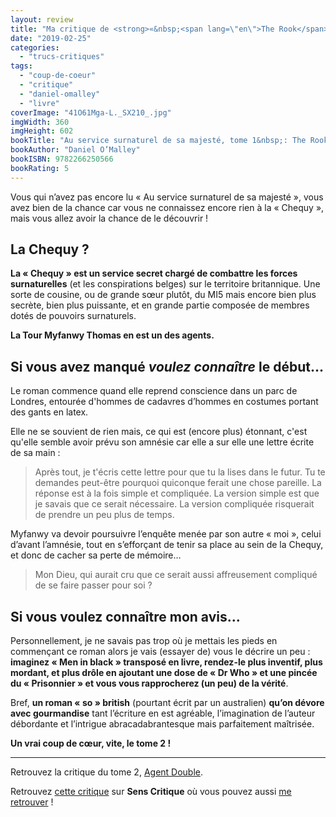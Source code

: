 ```yaml
---
layout: review
title: "Ma critique de <strong>«&nbsp;<span lang=\"en\">The Rook</span> - Au service surnaturel de sa majesté&nbsp;»</strong> de <em>Daniel O’Malley</em>"
date: "2019-02-25"
categories: 
  - "trucs-critiques"
tags: 
  - "coup-de-coeur"
  - "critique"
  - "daniel-omalley"
  - "livre"
coverImage: "41O61Mga-L._SX210_.jpg"
imgWidth: 360
imgHeight: 602
bookTitle: "Au service surnaturel de sa majesté, tome 1&nbsp;: The Rook"
bookAuthor: "Daniel O’Malley"
bookISBN: 9782266250566  
bookRating: 5
---
```


Vous qui n’avez pas encore lu « Au service surnaturel de sa majesté », vous avez bien de la chance car vous ne connaissez encore rien à la « Chequy », mais vous allez avoir la chance de le découvrir !

## La Chequy ?

**La « Chequy » est un service secret chargé de combattre les forces surnaturelles** (et les conspirations belges) sur le territoire britannique. Une sorte de cousine, ou de grande sœur plutôt, du MI5 mais encore bien plus secrète, bien plus puissante, et en grande partie composée de membres dotés de pouvoirs surnaturels.

**La Tour Myfanwy Thomas en est un des agents.**

## Si vous avez manqué _voulez connaître_ le début...

Le roman commence quand elle reprend conscience dans un parc de Londres, entourée d'hommes de cadavres d’hommes en costumes portant des gants en latex.

Elle ne se souvient de rien mais, ce qui est (encore plus) étonnant, c'est qu'elle semble avoir prévu son amnésie car elle a sur elle une lettre écrite de sa main :

<blockquote class="citation">Après tout, je t'écris cette lettre pour que tu la lises dans le futur. Tu te demandes peut-être pourquoi quiconque ferait une chose pareille. La réponse est à la fois simple et compliquée. La version simple est que je savais que ce serait nécessaire. La version compliquée risquerait de prendre un peu plus de temps.</blockquote>

Myfanwy va devoir poursuivre l’enquête menée par son autre « moi », celui d’avant l’amnésie, tout en s’efforçant de tenir sa place au sein de la Chequy, et donc de cacher sa perte de mémoire…

<blockquote class="citation">Mon Dieu, qui aurait cru que ce serait aussi affreusement compliqué de se faire passer pour soi ?</blockquote>

## Si vous voulez connaître mon avis...

Personnellement, je ne savais pas trop où je mettais les pieds en commençant ce roman alors je vais (essayer de) vous le décrire un peu : **imaginez « Men in black » transposé en livre, rendez-le plus inventif, plus mordant, et plus drôle en ajoutant une dose de « Dr Who » et une pincée du « Prisonnier » et vous vous rapprocherez (un peu) de la vérité**.

Bref, **un roman « so » british** (pourtant écrit par un australien) **qu’on dévore avec gourmandise** tant l’écriture en est agréable, l’imagination de l’auteur débordante et l’intrigue abracadabrantesque mais parfaitement maîtrisée.

**Un vrai coup de cœur, vite, le tome 2 !**

* * *

Retrouvez la critique du tome 2, [Agent Double](https://www.6x8.org/2019/04/ma-critique-de-agent-double-au-service-surnaturel-de-sa-majeste-tome-2-de-daniel-omalley/).

Retrouvez [cette critique](https://www.senscritique.com/livre/Au_service_surnaturel_de_Sa_Majeste/critique/189549675) sur **Sens Critique** où vous pouvez aussi [me retrouver](http://www.senscritique.com/Arnaud_Malon) !
